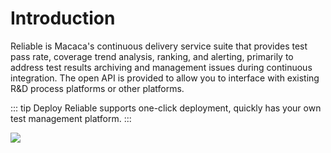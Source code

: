 # Introduction

Reliable is Macaca's continuous delivery service suite that provides test pass rate, coverage trend analysis, ranking, and alerting, primarily to address test results archiving and management issues during continuous integration. The open API is provided to allow you to interface with existing R&D process platforms or other platforms.

::: tip Deploy
Reliable supports one-click deployment, quickly has your own test management platform.
:::

![](http://ww2.sinaimg.cn/large/6d308bd9gw1f5scrp1p4rj20rs0gatbj.jpg)

